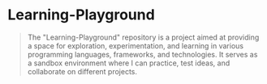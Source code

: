 # Learning-Playground

> The "Learning-Playground" repository is a project aimed at providing a space for exploration, experimentation, and learning in various programming languages, frameworks, and technologies. It serves as a sandbox environment where I can practice, test ideas, and collaborate on different projects.
